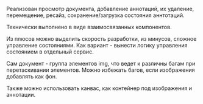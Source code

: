 Реализован просмотр документа, добавление аннотаций, их удаление, перемещение, ресайз, сохранение/загрузка состояния аннтотаций.

Технически выполнено в виде взаимосвязанных компонентов.

Из плюсов можно выделить скорость разработки, из минусов, сложное управление состояниями. Как вариант - вынести логику управления состоянием в отдельный сервис.

Сам документ - группа элементов img, что ведет к различны багам при перетаскивании элементов. Можно избежать багов, если изображения добавлять как фон.

Также можно использовать канвас, как контейнер под изображения и аннотации.

